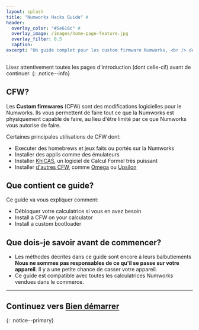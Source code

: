 ```yaml
---
layout: splash
title: "Numworks Hacks Guide" #
header:
  overlay_color: "#5e616c" #
  overlay_image: /images/home-page-feature.jpg
  overlay_filter: 0.5
  caption:
excerpt: "Un guide complet pour les custom firmware Numworks, <br /> de stock à CFW.<br />"
---
```


Lisez attentivement toutes les pages d'introduction (dont celle-ci!) avant de continuer.
{: .notice--info}

## CFW?

Les **Custom firmwares** (CFW) sont des modifications logicielles pour le Numworks. Ils vous permettent de faire tout ce que la Numworks est physiquement capable de faire, au lieu d'être limité par ce que Numworks vous autorise de faire.

Certaines principales utilisations de CFW dont:

* Executer des homebrews et jeux faits ou portés sur la Numworks
* Installer des applis comme des émulateurs
* Installer [KhiCAS](https://www-fourier.univ-grenoble-alpes.fr/~parisse/numworks/khicasnw.html), un logiciel de Calcul Formel très puissant
* Installer [d'autres CFW](choose-a-cfw), comme [Omega](omega) ou [Upsilon](upsilon)

## Que contient ce guide?

Ce guide va vous expliquer comment:
  + Débloquer votre calculatrice si vous en avez besoin
  + Install a CFW on your calculator
  + Install a custom bootloader

## Que dois-je savoir avant de commencer?

* Les méthodes décrites dans ce guide sont encore à leurs balbutiements **Nous ne sommes pas responsables de ce qu'il se passe sur votre appareil**. Il y a une petite chance de casser votre appareil.
* Ce guide est compatible avec toutes les calculatrices Numworks vendues dans le commerce.

___

## Continuez vers [Bien démarrer](get-started)
{: .notice--primary}
